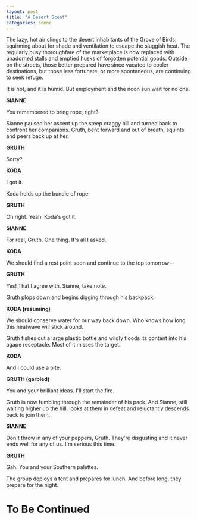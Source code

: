 ```yaml
---
layout: post
title: "A Desert Scent"
categories: scene
---
```


The lazy, hot air clings to the desert inhabitants of the Grove of Birds, squirming about for shade and ventilation to escape the sluggish heat. The regularly busy thoroughfare of the marketplace is now replaced with unadorned stalls and emptied husks of forgotten potential goods. Outside on the streets, those better prepared have since vacated to cooler destinations, but those less fortunate, or more spontaneous, are continuing to seek refuge.

It is hot, and it is humid. But employment and the noon sun wait for no one.

**SIANNE**

You remembered to bring rope, right?

Sianne paused her ascent up the steep craggy hill and turned back to confront her companions. Gruth, bent forward and out of breath, squints and peers back up at her.

**GRUTH**

Sorry?

**KODA**

I got it.

Koda holds up the bundle of rope.

**GRUTH**

Oh right. Yeah. Koda's got it.

**SIANNE**

For real, Gruth. One thing. It's all I asked.

**KODA**

We should find a rest point soon and continue to the top tomorrow—

**GRUTH**

Yes! That I agree with. Sianne, take note.

Gruth plops down and begins digging through his backpack.

**KODA (resuming)**

We should conserve water for our way back down. Who knows how long this heatwave will stick around.

Gruth fishes out a large plastic bottle and wildly floods its content into his agape receptacle. Most of it misses the target.

**KODA**

And I could use a bite.

**GRUTH (garbled)**

You and your brilliant ideas. I'll start the fire.

Gruth is now fumbling through the remainder of his pack. And Sianne, still waiting higher up the hill, looks at them in defeat and reluctantly descends back to join them.

**SIANNE**

Don't throw in any of your peppers, Gruth. They're disgusting and it never ends well for any of us. I'm serious this time.

**GRUTH**

Gah. You and your Southern palettes.

The group deploys a tent and prepares for lunch. And before long, they prepare for the night.

# To Be Continued
